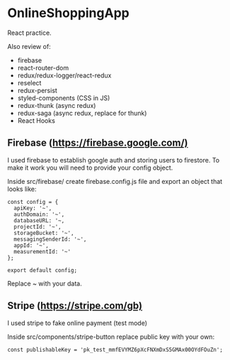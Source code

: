 # OnlineShoppingApp

React practice.

Also review of:

- firebase
- react-router-dom
- redux/redux-logger/react-redux
- reselect
- redux-persist
- styled-components (CSS in JS)
- redux-thunk (async redux)
- redux-saga (async redux, replace for thunk)
- React Hooks

## Firebase (<https://firebase.google.com/)>

I used firebase to establish google auth and storing users to firestore.
To make it work you will need to provide your config object.

Inside src/firebase/ create firebase.config.js file and export an object that looks like:

```
const config = {
  apiKey: '~',
  authDomain: '~',
  databaseURL: '~,
  projectId: '~',
  storageBucket: '~',
  messagingSenderId: '~',
  appId: '~',
  measurementId: '~'
};

export default config;
```
Replace ~ with your data.

## Stripe (<https://stripe.com/gb)>

I used stripe to fake online payment (test mode)

Inside src/components/stripe-button replace public key with your own:

```
const publishableKey = 'pk_test_mmfEVYMZ6pXcFNXmDxS5GMAx00OYdFOuZn';
```
